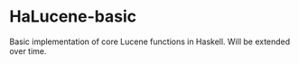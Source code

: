 # HaLucene-basic
Basic implementation of core Lucene functions in Haskell. Will be extended over time.
